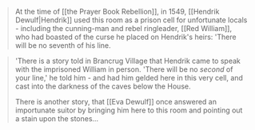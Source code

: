 > At the time of [[the Prayer Book Rebellion]], in 1549, [[Hendrik Dewulf|Hendrik]] used this room as a prison cell for unfortunate locals - including the cunning-man and rebel ringleader, [[Red William]], who had boasted of the curse he placed on Hendrik's heirs: 'There will be no seventh of his line.

> 'There is a story told in Brancrug Village that Hendrik came to speak with the imprisoned William in person. 'There will be no <i>second</i> of your line,' he told him - and had him gelded here in this very cell, and cast into the darkness of the caves below the House.
> 
> There is another story, that [[Eva Dewulf]] once answered an importunate suitor by bringing him here to this room and pointing out a stain upon the stones...